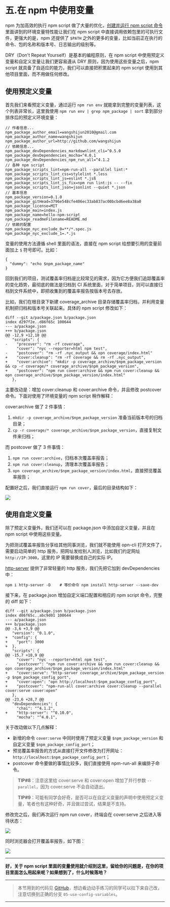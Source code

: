 # 五.在 npm 中使用变量

npm 为加高效的执行 npm script 做了大量的优化，[创建并运行 npm script 命令](https://juejin.im/book/5a1212bc51882531ea64df07/section/5a1213d4f265da4335625b4a) 里面讲到的环境变量特性能让我们在 npm script 中直接调用依赖包里的可执行文件，更强大的是，npm 还提供了 `$PATH` 之外的更多的变量，比如当前正在执行的命令、包的名称和版本号、日志输出的级别等。

DRY（Don't Repeat Yourself）是基本的编程原则，在 npm script 中使用预定义变量和自定义变量让我们更容易遵从 DRY 原则，因为使用这些变量之后，npm script 就具备了自适应的能力，我们可以直接把积累起来的 npm script 使用到其他项目里面，而不用做任何修改。

## 使用预定义变量

首先我们来看预定义变量，通过运行 `npm run env` 就能拿到完整的变量列表，这个列表非常长，这里我使用 `npm run env | grep npm_package | sort` 拿到部分排序后的预定义环境变量：

```
// 作者信息...
npm_package_author_email=wangshijun2010@gmail.com
npm_package_author_name=wangshijun
npm_package_author_url=http://github.com/wangshijun
// 依赖信息...
npm_package_devDependencies_markdownlint_cli=^0.5.0
npm_package_devDependencies_mocha=^4.0.1
npm_package_devDependencies_npm_run_all=^4.1.2
// 各种 npm script
npm_package_scripts_lint=npm-run-all --parallel lint:*
npm_package_scripts_lint_css=stylelint *.less
npm_package_scripts_lint_js=eslint *.jsß
npm_package_scripts_lint_js_fix=npm run lint:js -- --fix
npm_package_scripts_lint_json=jsonlint --quiet *.json
// 基本信息
npm_package_version=0.1.0
npm_package_gitHead=3796e548cfe406ec33ab837ac00bcbd6ee8a38a0
npm_package_license=MIT
npm_package_main=index.js
npm_package_name=hello-npm-script
npm_package_readmeFilename=README.md
// 依赖的配置
npm_package_nyc_exclude_0=**/*.spec.js
npm_package_nyc_exclude_1=.*.js
```

变量的使用方法遵循 shell 里面的语法，直接在 npm script 给想要引用的变量前面加上 `$` 符号即可。比如：

```
{
  "dummy": "echo $npm_package_name"
}
```

回到我们的项目，测试覆盖率归档是比较常见的需求，因为它方便我们追踪覆盖率的变化趋势，最彻底的做法是归档到 CI 系统里面，对于简单项目，则可以直接归档到文件系统中，即把收集到的覆盖率报告按版本号去存放。

比如，我们在根目录下新建 coverage_archive 目录存储覆盖率归档，并利用变量机制把归档和版本号关联起来。具体的 npm script 修改如下：

```
diff --git a/package.json b/package.json
index d297f2e..d86f65c 100644
--- a/package.json
+++ b/package.json
@@ -12,9 +12,10 @@
   "scripts": {
-    "precover": "rm -rf coverage",
     "cover": "nyc --reporter=html npm test",
-    "postcover": "rm -rf .nyc_output && opn coverage/index.html"
+    "cover:cleanup": "rm -rf coverage && rm -rf .nyc_output",
+    "cover:archive": "mkdir -p coverage_archive/$npm_package_version && cp -r coverage/* coverage_archive/$npm_package_version",
+    "postcover": "npm run cover:archive && npm run cover:cleanup && opn coverage_archive/$npm_package_version/index.html"
   },
```

主要改动是：增加 cover:cleanup 和 cover:archive 命令，并且修改 postcover 命令。下面对使用了环境变量的 npm script 稍作解释：

cover:archive 做了 2 件事情：

1.  `mkdir -p coverage_archive/$npm_package_version` 准备当前版本号的归档目录；
2.  `cp -r coverage/* coverage_archive/$npm_package_version`，直接复制文件来归档；

而 postcover 做了 3 件事情：

1.  `npm run cover:archive`，归档本次覆盖率报告；
2.  `npm run cover:cleanup`，清理本次覆盖率报告；
3.  `opn coverage_archive/$npm_package_version/index.html`，直接预览覆盖率报告；

配置好之后，我们直接运行 `npm run cover`，最后的目录结构如下：

![](https://user-gold-cdn.xitu.io/2017/12/1/1600f6b21ec7b5f9?w=1820&h=878&f=png&s=253518)

## 使用自定义变量

除了预定义变量外，我们还可以在 package.json 中添加自定义变量，并且在 npm script 中使用这些变量。

为把测试覆盖率报告分享给其他同事浏览，我们就不能使用 opn-cli 打开文件了，需要启动简单的 http 服务，把网址发给别人浏览，比如我们约定网址 `http://IP:3000`，这里的 IP 需要替换成自己的实际 IP。

[http-server](https://www.npmjs.com/package/http-server) 提供了非常轻量的 http 服务，我们先把它加到 devDependencies 中：

```
npm i http-server -D    # 等价命令 npm install http-server --save-dev
```

接下来，在 package.json 增加自定义端口配置和相应的 npm script 命令，完整的 diff 如下：

```
diff --git a/package.json b/package.json
index d86f65c..abc9d01 100644
--- a/package.json
+++ b/package.json
@@ -3,6 +3,9 @@
   "version": "0.1.0",
+  "config": {
+    "port": 3000
+  },
   "scripts": {
@@ -15,7 +18,9 @@
     "cover": "nyc --reporter=html npm test",
-    "postcover": "npm run cover:archive && npm run cover:cleanup && opn coverage_archive/$npm_package_version/index.html"
+    "cover:serve": "http-server coverage_archive/$npm_package_version -p $npm_package_config_port",
+    "cover:open": "opn http://localhost:$npm_package_config_port",
+    "postcover": "npm-run-all cover:archive cover:cleanup --parallel cover:serve cover:open"
   },
@@ -23,6 +28,7 @@
   "devDependencies": {
     "chai": "^4.1.2",
+    "http-server": "^0.10.0",
     "mocha": "^4.0.1",
```

关于改动做以下几点解释：

- 新增的命令 `cover:serve` 中同时使用了预定义变量 `$npm_package_version` 和自定义变量 `$npm_package_config_port`；
- 预览覆盖率报告的方式从直接打开文件修改为打开网址： `http://localhost:$npm_package_config_port`；
- postcover 命令要做的事情比较多，我们直接使用 npm-run-all 来编排子命令。

> **TIP#8**：注意这里给 cover:serve 和 cover:open 增加了并行参数 `--parallel`，因为 cover:serve 不会自动退出。
>
> **TIP#9**：可能有同学会好奇，是否可以在自定义变量的声明中使用预定义变量，笔者也有这种好奇，并且做过尝试，结果是不支持。

修改完之后，我们再次运行 npm run cover，终端会在 cover:serve 之后进入等待状态：

![](https://user-gold-cdn.xitu.io/2017/12/1/1600f6b886e6e423?w=1280&h=968&f=png&s=228450)

同时浏览器会打开覆盖率报告，如下图：

![](https://user-gold-cdn.xitu.io/2017/12/1/1600f6bb0e572ee4?w=976&h=554&f=png&s=70116)

---

**好，关于 npm script 里面的变量使用就介绍到这里，留给你的问题是，在你的项目里面怎么用起来呢？如果想到了，什么时候落地？**

---

> 本节用到的代码见 [GitHub](https://github.com/wangshijun/automated-workflow-with-npm-script/tree/05-use-config-variables)，想边看边动手练习的同学可以拉下来自己改，注意切换到正确的分支 `05-use-config-variables`。

---
